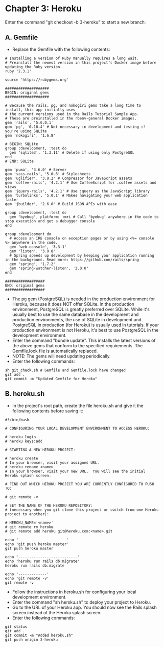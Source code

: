 # Chapter 3: Heroku

Enter the command "git checkout -b 3-heroku" to start a new branch:

## A. Gemfile
*  Replace the Gemfile with the following contents:
```
# Installing a version of Ruby manually requires a long wait.
# Preinstall the newest version in this project's Docker image before updating the Ruby version.
ruby '2.3.1'

source 'https://rubygems.org'

####################
BEGIN: original gems
####################

# Because the rails, pg, and nokogiri gems take a long time to install, this app initially uses
# the current versions used in the Rails Tutorial Sample App.
# These are preinstalled in the rbenv-general Docker images.
gem 'rails', '5.0.0.1'
gem 'pg', '0.18.4' # Not necessary in development and testing if you're using SQLite
gem 'nokogiri', '1.6.8'

# BEGIN: SQLite
group :development, :test do
  gem 'sqlite3', '1.3.11' # Delete if using only PostgreSQL
end
# END: SQLite

gem 'puma', '3.6.0' # Server
gem 'sass-rails', '5.0.6' # Stylesheets
gem 'uglifier', '3.0.2' # Compressor for JavaScript assets
gem 'coffee-rails', '4.2.1' # Use CoffeeScript for .coffee assets and views
gem 'jquery-rails', '4.2.1' # Use jquery as the JavaScript library
gem 'turbolinks', '5.0.1' # Makes navigating your web application faster
gem 'jbuilder', '2.6.0' # Build JSON APIs with ease

group :development, :test do
  gem 'byebug', platform: :mri # Call 'byebug' anywhere in the code to stop execution and get a debugger console
end

group :development do
  # Access an IRB console on exception pages or by using <%= console %> anywhere in the code.
  gem 'web-console', '3.3.1'
  gem 'listen', '3.0.8'
  # Spring speeds up development by keeping your application running in the background. Read more: https://github.com/rails/spring
  gem 'spring', '1.7.2'
  gem 'spring-watcher-listen', '2.0.0'
end

##################
END: original gems
##################
```
*  The pg gem (PostgreSQL) is needed in the production environment for Heroku, because it does NOT offer SQLite.  In the production environment, PostgreSQL is greatly preferred over SQLite.  While it's usually best to use the same database in the development and production environments, the use of SQLite in development and PostgreSQL in production (for Heroku) is usually used in tutorials.  If your production environment is not Heroku, it's best to use PostgreSQL in the development environment.
*  Enter the command "bundle update".  This installs the latest versions of the above gems that conform to the specified requirements.  The Gemfile.lock file is automatically replaced.
*  NOTE: The gems will need updating periodically.
*  Enter the following commands: 
```
sh git_check.sh # Gemfile and Gemfile.lock have changed
git add .
git commit -m "Updated Gemfile for Heroku"
```

## B. heroku.sh
* In the project's root path, create the file heroku.sh and give it the following contents before saving it:
```
#!/bin/bash

# CONFIGURING YOUR LOCAL DEVELOPMENT ENVIRONMENT TO ACCESS HEROKU:

# heroku login
# heroku keys:add

# STARTING A NEW HEROKU PROJECT:

# heroku create
# In your browser, visit your assigned URL.
# heroku rename <name>
# In your browser, visit your new URL.  You will see the initial Heroku splash screen.

# FIND OUT WHICH HEROKU PROJECT YOU ARE CURRENTLY CONFIGURED TO PUSH TO:

# git remote -v

# SET THE NAME OF THE HEROKU REPOSITORY:
# (necessary when you git clone this project or switch from one Heroku project to another):

# HEROKU_NAME='<name>'
# git remote rm heroku
# git remote add heroku git@heroku.com:<name>.git

echo '----------------------'
echo 'git push heroku master'
git push heroku master

echo '---------------------------'
echo 'heroku run rails db:migrate'
heroku run rails db:migrate

echo '-------------'
echo 'git remote -v'
git remote -v
```
* Follow the instructions in heroku.sh for configuring your local development environment.
* Enter the command "sh heroku.sh" to deploy your project to Heroku.
* Go to the URL of your Heroku app.  You should now see the Rails splash screen instead of the Heroku splash screen.
* Enter the following commands:
```
git status
git add .
git commit -m "Added heroku.sh"
git push origin 3-heroku
